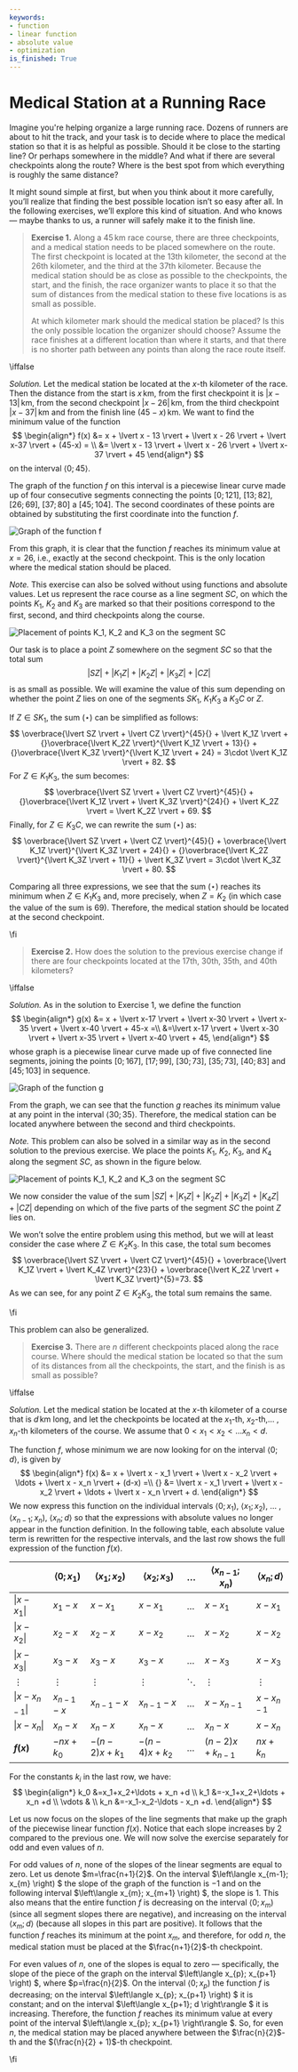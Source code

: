 ```yaml
---
keywords:
- function
- linear function
- absolute value
- optimization
is_finished: True
---
```


# Medical Station at a Running Race

Imagine you're helping organize a large running race. Dozens of runners are about to hit the track, and your task is to decide where to place the medical station so that it is as helpful as possible.
Should it be close to the starting line? Or perhaps somewhere in the middle? And what if there are several checkpoints along the route? Where is the best spot from which everything is roughly the same distance?

It might sound simple at first, but when you think about it more carefully, you’ll realize that finding the best possible location isn’t so easy after all. In the following exercises, we’ll explore this kind of situation. And who knows — maybe thanks to us, a runner will safely make it to the finish line.

>**Exercise 1.** Along a $45\,\text{km}$ race course, there are three checkpoints, and a medical station needs to be placed somewhere on the route. The first checkpoint is located at the 13th kilometer, the second at the 26th kilometer, and the third at the 37th kilometer. Because the medical station should be as close as possible to the checkpoints, the start, and the finish, the race organizer wants to place it so that the sum of distances from the medical station to these five locations is as small as possible.
>
>At which kilometer mark should the medical station be placed? 
>Is this the only possible location the organizer should choose? Assume the race finishes at a different location than where it starts, and that there is no shorter path between any points than along the race route itself.

\iffalse

*Solution.* Let the medical station be located at the $x$-th kilometer of the race.
Then the distance from the start is $x\,\text{km}$, from the first checkpoint it is 
$\lvert x - 13 \rvert\,\text{km}$, from the second checkpoint $\lvert x - 26 \rvert\,\text{km}$, 
from the third checkpoint $\lvert x-37 \rvert\,\text{km}$ and from the finish line $(45-x)\,\text{km}$. 
We want to find the minimum value of the function
$$
\begin{align*}
f(x) &= x + \lvert x - 13 \rvert + \lvert x - 26 \rvert + \lvert x-37 \rvert + (45-x) = \\
&= \lvert x - 13 \rvert + \lvert x - 26 \rvert + \lvert x-37 \rvert + 45
\end{align*}
$$
on the interval $\langle 0;45\rangle$.

The graph of the function $f$ on this interval is a piecewise linear curve made up of four consecutive segments connecting the points $[0;121]$, $[13;82]$, $[26;69]$, $[37;80]$ a $[45;104]$. The second coordinates of these points are obtained by substituting the first coordinate into the function $f$.

 ![Graph of the function $f$](math4you_00047_01.svg)

From this graph, it is clear that the function $f$ reaches its minimum value at $x = 26$, i.e., exactly at the second checkpoint.
This is the only location where the medical station should be placed.

*Note.* This exercise can also be solved without using functions and absolute values. Let us represent the race course as a line segment $SC$, on which the points $K_1$, $K_2$ and $K_3$ are marked so that their positions correspond to the first, second, and third checkpoints along the course.

 ![Placement of points $K_1$, $K_2$ and $K_3$ on the segment $SC$](math4you_00047_02.svg)

Our task is to place a point $Z$ somewhere on the segment $SC$ so that the total sum 
$$
\lvert SZ \rvert + \lvert K_1Z \rvert + \lvert K_2Z \rvert + \lvert K_3Z \rvert + \lvert CZ \rvert \tag{$\star$}
$$
is as small as possible. We will examine the value of this sum depending on whether the point $Z$ lies on one of the segments $SK_1$, $K_1K_3$ a $K_3C$ or $Z$.

If $Z \in SK_1$, the sum $(\star)$ can be simplified as follows:
$$
\overbrace{\lvert SZ \rvert + \lvert CZ \rvert}^{45}{} + \lvert K_1Z \rvert + {}\overbrace{\lvert K_2Z \rvert}^{\lvert K_1Z \rvert + 13}{} + {}\overbrace{\lvert K_3Z \rvert}^{\lvert K_1Z \rvert + 24} = 3\cdot \lvert K_1Z \rvert + 82.
$$
For $Z \in K_1K_3$, the sum becomes:
$$
\overbrace{\lvert SZ \rvert + \lvert CZ \rvert}^{45}{}  + {}\overbrace{\lvert K_1Z \rvert + \lvert K_3Z \rvert}^{24}{} + \lvert K_2Z \rvert = \lvert K_2Z \rvert + 69.
$$
Finally, for $Z \in K_3C$, we can rewrite the sum $(\star)$ as:
$$
\overbrace{\lvert SZ \rvert + \lvert CZ \rvert}^{45}{}  + \overbrace{\lvert K_1Z \rvert}^{\lvert K_3Z \rvert + 24}{} + {}\overbrace{\lvert K_2Z \rvert}^{\lvert K_3Z \rvert + 11}{} + \lvert K_3Z \rvert = 3\cdot \lvert K_3Z \rvert + 80.
$$

Comparing all three expressions, we see that the sum $(\star)$ reaches its minimum when $Z \in K_1K_3$ and, more precisely, when $Z = K_2$ (in which case the value of the sum is $69$). Therefore, the medical station should be located at the second checkpoint.

\fi

>**Exercise 2.** How does the solution to the previous exercise change if there are four checkpoints located at the 17th, 30th, 35th, and 40th kilometers?

\iffalse

*Solution.* As in the solution to Exercise 1, we define the function
$$
\begin{align*}
g(x) &= x + \lvert x-17 \rvert + \lvert x-30 \rvert + \lvert x-35 \rvert + \lvert x-40 \rvert + 45-x =\\
&=\lvert x-17 \rvert + \lvert x-30 \rvert + \lvert x-35 \rvert + \lvert x-40 \rvert + 45,
\end{align*}
$$
whose graph is a piecewise linear curve made up of five connected line segments, joining the points $[0;167]$, $[17;99]$, $[30;73]$, $[35;73]$, $[40;83]$ and $[45;103]$ in sequence. 

 ![Graph of the function $g$](math4you_00047_03.svg)

From the graph, we can see that the function $g$ reaches its minimum value at any point in the interval $\langle 30;35 \rangle$. Therefore, the medical station can be located anywhere between the second and third checkpoints.

*Note.* This problem can also be solved in a similar way as in the second solution to the previous exercise. We place the points $K_1$, $K_2$, $K_3$, and $K_4$ along the segment $SC$, as shown in the figure below.

 ![Placement of points $K_1$, $K_2$ and $K_3$ on the segment $SC$](math4you_00047_04.svg)

We now consider the value of the sum $\lvert SZ \rvert + \lvert K_1Z \rvert + \lvert K_2Z \rvert + \lvert K_3Z \rvert + \lvert K_4Z \rvert + \lvert CZ \rvert$ 
depending on which of the five parts of the segment $SC$ the point $Z$ lies on.

We won’t solve the entire problem using this method, but we will at least consider the case where $Z \in K_2K_3$.
In this case, the total sum becomes
$$
\overbrace{\lvert SZ \rvert + \lvert CZ \rvert}^{45}{} + \overbrace{\lvert K_1Z \rvert + \lvert K_4Z \rvert}^{23}{} + \overbrace{\lvert K_2Z \rvert + \lvert K_3Z \rvert}^{5}=73.
$$
As we can see, for any point $Z \in K_2K_3$, the total sum remains the same.

\fi

This problem can also be generalized.

> **Exercise 3.** There are $n$ different checkpoints placed along the race course.
> Where should the medical station be located so that the sum of its distances from all the checkpoints, the start, and the finish is as small as possible?

\iffalse

*Solution.* Let the medical station be located at the $x$-th kilometer of a course that is $d\,\text{km}$ long, and let the checkpoints be located at the $x_1$-th, $x_2$-th,$\ldots$ , $x_n$-th kilometers of the course. We assume that $0 < x_1 < x_2 < \ldots x_n < d$. 

The function $f$, whose minimum we are now looking for on the interval $\langle 0;d \rangle$, is given by
$$
\begin{align*}
f(x) &= x + \lvert x - x_1 \rvert +  \lvert x - x_2 \rvert + \ldots + \lvert x - x_n \rvert + (d-x) =\\
{} &= \lvert x - x_1 \rvert +  \lvert x - x_2 \rvert + \ldots + \lvert x - x_n \rvert + d.
\end{align*}
$$
We now express this function on the individual intervals $\langle 0;x_1 )$, $\langle x_1;x_2 )$, $\ldots$ , $\langle x_{n-1};x_n )$, $\langle x_n;d \rangle$ 
so that the expressions with absolute values no longer appear in the function definition. In the following table, each absolute value term is rewritten for the respective intervals, and the last row shows the full expression of the function $f(x)$. 

|                           | $\langle 0;x_1 )$ | $\langle x_1;x_2 )$ | $\langle x_2;x_3 )$ | $\ldots$ | $\langle x_{n-1};x_n )$ | $\langle x_n;d \rangle$ |
|---------------------------|-------------------|---------------------|---------------------|----------|--------------------------|--------------------------|
| $\lvert x - x_1 \rvert$   | $x_1 - x$         | $x - x_1$           | $x - x_1$           | $\ldots$ | $x - x_1$                | $x - x_1$                |
| $\lvert x - x_2 \rvert$   | $x_2 - x$         | $x_2 - x$           | $x - x_2$           | $\ldots$ | $x - x_2$                | $x - x_2$                |
| $\lvert x - x_3 \rvert$   | $x_3 - x$         | $x_3 - x$           | $x_3 - x$           | $\ldots$ | $x - x_3$                | $x - x_3$                |
| $\vdots$                  | $\vdots$          | $\vdots$            | $\vdots$            | $\ddots$ | $\vdots$                 | $\vdots$                 |
| $\lvert x - x_{n-1} \rvert$ | $x_{n-1} - x$     | $x_{n-1} - x$       | $x_{n-1} - x$       | $\ldots$ | $x - x_{n-1}$            | $x - x_{n-1}$            |
| $\lvert x - x_n \rvert$   | $x_n - x$         | $x_n - x$           | $x_n - x$           | $\ldots$ | $x_n - x$                | $x - x_n$                |
| **$f(x)$**                | $-nx + k_0$       | $-(n-2)x + k_1$     | $-(n-4)x + k_2$     | $\ldots$ | $(n-2)x + k_{n-1}$       | $nx + k_n$               |


For the constants $k_i$ in the last row, we have:
$$
\begin{align*}
k_0 &=x_1+x_2+\ldots + x_n +d \\
k_1 &=-x_1+x_2+\ldots + x_n +d \\
\vdots & \\
k_n &=-x_1-x_2-\ldots - x_n +d.
\end{align*}
$$

Let us now focus on the slopes of the line segments that make up the graph of the piecewise linear function $f(x)$. Notice that each slope increases by 2 compared to the previous one. We will now solve the exercise separately for odd and even values of $n$.

For odd values of $n$, none of the slopes of the linear segments are equal to zero.
Let us denote $m=\frac{n+1}{2}$. On the interval $\left\langle x_{m-1}; x_{m} \right) $ 
the slope of the graph of the function is $-1$ and on the following interval
$\left\langle x_{m}; x_{m+1} \right) $, the slope is 1. This also means that the entire function $f$ is decreasing on the interval $\left\langle 0; x_{m} \right)$ (since all segment slopes there are negative), and increasing on the interval $\left\langle x_{m};d \right\rangle$ (because all slopes in this part are positive). It follows that the function $f$ reaches its minimum at the point $x_{m}$, and therefore,
for odd $n$, the medical station must be placed at the $\frac{n+1}{2}$-th checkpoint.

For even values of $n$, one of the slopes is equal to zero — specifically, the slope of the piece of the graph on the interval $\left\langle x_{p}; x_{p+1} \right) $, where $p=\frac{n}{2}$. 
On the interval $\left\langle 0; x_{p} \right)$ the function $f$ is decreasing;
on the interval $\left\langle x_{p}; x_{p+1} \right) $ it is constant;
and on the interval $\left\langle x_{p+1}; d \right\rangle $ it is increasing. 
Therefore, the function $f$ reaches its minimum value at every point of the interval $\left\langle x_{p}; x_{p+1} \right\rangle $. So, for even $n$, the medical station may be placed anywhere between the $\frac{n}{2}$-th and the $(\frac{n}{2} + 1)$-th checkpoint.

\fi

